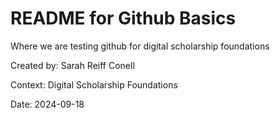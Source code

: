 # README for Github Basics 
Where we are testing github for digital scholarship foundations 

Created by: Sarah Reiff Conell 

Context: Digital Scholarship Foundations 

Date: 2024-09-18

